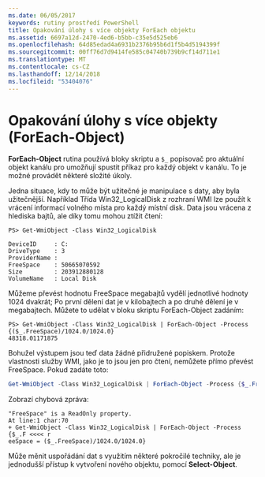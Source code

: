 ```yaml
---
ms.date: 06/05/2017
keywords: rutiny prostředí PowerShell
title: Opakování úlohy s více objekty ForEach objektu
ms.assetid: 6697a12d-2470-4ed6-b5bb-c35e5d525eb6
ms.openlocfilehash: 64d85edad4a6931b2376b95b6d1f5b4d5194399f
ms.sourcegitcommit: 00ff76d7d9414fe585c04740b739b9cf14d711e1
ms.translationtype: MT
ms.contentlocale: cs-CZ
ms.lasthandoff: 12/14/2018
ms.locfileid: "53404076"
---
```

# <a name="repeating-a-task-for-multiple-objects-foreach-object"></a>Opakování úlohy s více objekty (ForEach-Object)

**ForEach-Object** rutina používá bloky skriptu a `$_` popisovač pro aktuální objekt kanálu pro umožňují spustit příkaz pro každý objekt v kanálu. To je možné provádět některé složité úkoly.

Jedna situace, kdy to může být užitečné je manipulace s daty, aby byla užitečnější. Například Třída Win32_LogicalDisk z rozhraní WMI lze použít k vrácení informací volného místa pro každý místní disk. Data jsou vrácena z hlediska bajtů, ale díky tomu mohou ztížit čtení:

```
PS> Get-WmiObject -Class Win32_LogicalDisk

DeviceID     : C:
DriveType    : 3
ProviderName :
FreeSpace    : 50665070592
Size         : 203912880128
VolumeName   : Local Disk
```

Můžeme převést hodnotu FreeSpace megabajtů vydělí jednotlivé hodnoty 1024 dvakrát; Po první dělení dat je v kilobajtech a po druhé dělení je v megabajtech. Můžete to udělat v bloku skriptu ForEach-Object zadáním:

```
PS> Get-WmiObject -Class Win32_LogicalDisk | ForEach-Object -Process {($_.FreeSpace)/1024.0/1024.0}
48318.01171875
```

Bohužel výstupem jsou teď data žádné přidružené popiskem. Protože vlastnosti služby WMI, jako je to jsou jen pro čtení, nemůžete přímo převést FreeSpace. Pokud zadáte toto:

```powershell
Get-WmiObject -Class Win32_LogicalDisk | ForEach-Object -Process {$_.FreeSpace = ($_.FreeSpace)/1024.0/1024.0}
```

Zobrazí chybová zpráva:

```output
"FreeSpace" is a ReadOnly property.
At line:1 char:70
+ Get-WmiObject -Class Win32_LogicalDisk | ForEach-Object -Process {$_.F <<<< r
eeSpace = ($_.FreeSpace)/1024.0/1024.0}
```

Může měnit uspořádání dat s využitím některé pokročilé techniky, ale je jednodušší přístup k vytvoření nového objektu, pomocí **Select-Object**.